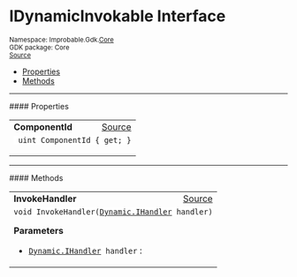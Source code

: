 
# IDynamicInvokable Interface
<sup>
Namespace: Improbable.Gdk.<a href="{{urlRoot}}/api/core-index">Core</a><br/>
GDK package: Core<br/>
<a href="https://www.github.com/spatialos/gdk-for-unity/blob/15bb5eac/workers/unity/Packages/io.improbable.gdk.core/Dynamic/IDynamicInvokable.cs/#L3">Source</a>
<style>
a code {
                    padding: 0em 0.25em!important;
}
code {
                    background-color: #ffffff!important;
}
</style>
</sup>
<nav id="pageToc" class="page-toc"><ul><li><a href="#properties">Properties</a>
<li><a href="#methods">Methods</a>
</ul></nav>










</p>
<hr style="width:100%; border-top-color:#d8d8d8" />
#### Properties


</p>




<table width="100%">
    <tr>
        <td style="border-right:none"><b>ComponentId</b></td>
        <td style="border-left:none; text-align:right"><a href="https://www.github.com/spatialos/gdk-for-unity/blob/15bb5eac/workers/unity/Packages/io.improbable.gdk.core/Dynamic/IDynamicInvokable.cs/#L5">Source</a></td>
    </tr>
    <tr>
        <td colspan="2">
<code> uint ComponentId { get; }</code></p>



</td>
    </tr>
</table>






</p>
<hr style="width:100%; border-top-color:#d8d8d8" />
#### Methods


</p>




<table width="100%">
    <tr>
        <td style="border-right:none"><b>InvokeHandler</b></td>
        <td style="border-left:none; text-align:right"><a href="https://www.github.com/spatialos/gdk-for-unity/blob/15bb5eac/workers/unity/Packages/io.improbable.gdk.core/Dynamic/IDynamicInvokable.cs/#L6">Source</a></td>
    </tr>
    <tr>
        <td colspan="2">
<code>void InvokeHandler(<a href="{{urlRoot}}/api/core/dynamic/i-handler">Dynamic.IHandler</a> handler)</code></p>



</p>

<b>Parameters</b>

<ul>
<li><code><a href="{{urlRoot}}/api/core/dynamic/i-handler">Dynamic.IHandler</a> handler</code> : </li>
</ul>





</td>
    </tr>
</table>





